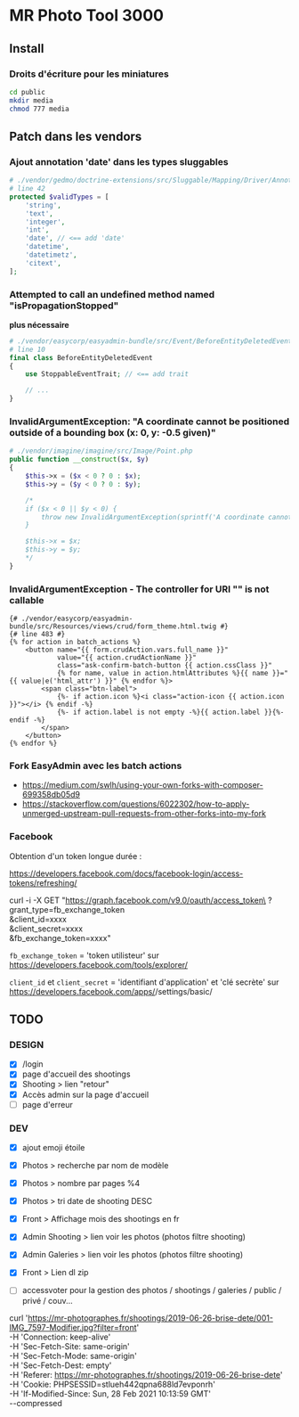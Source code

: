 # MR Photo Tool 3000

## Install

### Droits d'écriture pour les miniatures

```bash
cd public
mkdir media
chmod 777 media
```

## Patch dans les vendors

### Ajout annotation 'date' dans les types sluggables

```php
# ./vendor/gedmo/doctrine-extensions/src/Sluggable/Mapping/Driver/Annotation.php
# line 42
protected $validTypes = [
    'string',
    'text',
    'integer',
    'int',
    'date', // <== add 'date'
    'datetime',
    'datetimetz',
    'citext',
];
```

### Attempted to call an undefined method named "isPropagationStopped"

**plus nécessaire**

```php
# ./vendor/easycorp/easyadmin-bundle/src/Event/BeforeEntityDeletedEvent.php
# line 10
final class BeforeEntityDeletedEvent
{
    use StoppableEventTrait; // <== add trait

    // ...
}
```

### InvalidArgumentException: "A coordinate cannot be positioned outside of a bounding box (x: 0, y: -0.5 given)"

```php
# ./vendor/imagine/imagine/src/Image/Point.php
public function __construct($x, $y)
{
    $this->x = ($x < 0 ? 0 : $x);
    $this->y = ($y < 0 ? 0 : $y);

    /*
    if ($x < 0 || $y < 0) {
        throw new InvalidArgumentException(sprintf('A coordinate cannot be positioned outside of a bounding box (x: %s, y: %s given)', $x, $y));
    }

    $this->x = $x;
    $this->y = $y;
    */
}
```

### InvalidArgumentException - The controller for URI "" is not callable

```twig
{# ./vendor/easycorp/easyadmin-bundle/src/Resources/views/crud/form_theme.html.twig #}
{# line 483 #}
{% for action in batch_actions %}
    <button name="{{ form.crudAction.vars.full_name }}"
            value="{{ action.crudActionName }}"
            class="ask-confirm-batch-button {{ action.cssClass }}"
            {% for name, value in action.htmlAttributes %}{{ name }}="{{ value|e('html_attr') }}" {% endfor %}>
        <span class="btn-label">
            {%- if action.icon %}<i class="action-icon {{ action.icon }}"></i> {% endif -%}
            {%- if action.label is not empty -%}{{ action.label }}{%- endif -%}
        </span>
    </button>
{% endfor %}
```

### Fork EasyAdmin avec les batch actions

- https://medium.com/swlh/using-your-own-forks-with-composer-699358db05d9
- https://stackoverflow.com/questions/6022302/how-to-apply-unmerged-upstream-pull-requests-from-other-forks-into-my-fork

### Facebook

Obtention d'un token longue durée :

https://developers.facebook.com/docs/facebook-login/access-tokens/refreshing/

curl -i -X GET "https://graph.facebook.com/v9.0/oauth/access_token\
?grant_type=fb_exchange_token\
&client_id=xxxx\
&client_secret=xxxx\
&fb_exchange_token=xxxx"

`fb_exchange_token` = 'token utilisteur' sur https://developers.facebook.com/tools/explorer/

`client_id` et `client_secret` = 'identifiant d'application' et 'clé secrète' sur https://developers.facebook.com/apps/<APP>/settings/basic/ 


## TODO

### DESIGN

- [X] /login
- [X] page d'accueil des shootings
- [X] Shooting > lien "retour" 
- [X] Accès admin sur la page d'accueil
- [ ] page d'erreur

### DEV

- [x] ajout emoji étoile
- [x] Photos > recherche par nom de modèle
- [x] Photos > nombre par pages %4
- [x] Photos > tri date de shooting DESC
- [x] Front > Affichage mois des shootings en fr
- [X] Admin Shooting > lien voir les photos (photos filtre shooting)
- [X] Admin Galeries > lien voir les photos (photos filtre shooting)
- [X] Front > Lien dl zip
- [ ] accessvoter pour la gestion des photos / shootings / galeries / public / privé / couv...


curl 'https://mr-photographes.fr/shootings/2019-06-26-brise-dete/001-IMG_7597-Modifier.jpg?filter=front' \
-H 'Connection: keep-alive' \
-H 'Sec-Fetch-Site: same-origin' \
-H 'Sec-Fetch-Mode: same-origin' \
-H 'Sec-Fetch-Dest: empty' \
-H 'Referer: https://mr-photographes.fr/shootings/2019-06-26-brise-dete' \
-H 'Cookie: PHPSESSID=stlueh442qpna688ld7evponrh' \
-H 'If-Modified-Since: Sun, 28 Feb 2021 10:13:59 GMT' \
--compressed




